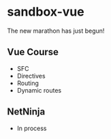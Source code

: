 # sandbox-vue
The new marathon has just begun!

## Vue Course
- SFC
- Directives
- Routing
- Dynamic routes

## NetNinja
- In process
